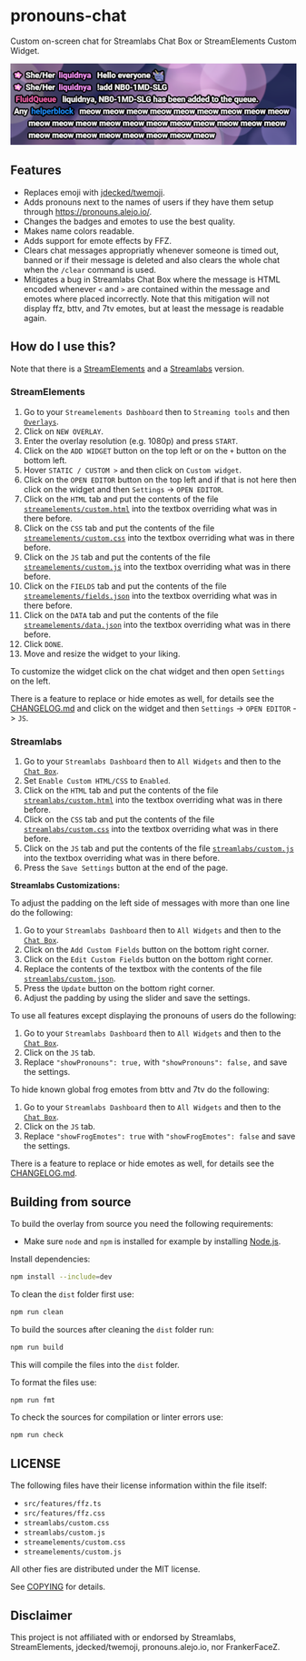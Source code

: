 # pronouns-chat

Custom on-screen chat for Streamlabs Chat Box or StreamElements Custom Widget.

![A screenshot of the chat overlay containing some messages by different users. Pronouns are displayed to the left of the names for some of the users.](docs/screenshot.png)

## Features

- Replaces emoji with [jdecked/twemoji](https://github.com/jdecked/twemoji).
- Adds pronouns next to the names of users if they have them setup through <https://pronouns.alejo.io/>.
- Changes the badges and emotes to use the best quality.
- Makes name colors readable.
- Adds support for emote effects by FFZ.
- Clears chat messages appropriatly whenever someone is timed out, banned or if their message is deleted and also clears the whole chat when the `/clear` command is used.
- Mitigates a bug in Streamlabs Chat Box where the message is HTML encoded whenever `<` and `>` are contained within the message and emotes where placed incorrectly. Note that this mitigation will not display ffz, bttv, and 7tv emotes, but at least the message is readable again.

## How do I use this?

Note that there is a [StreamElements](#streamelements) and a [Streamlabs](#streamlabs) version.

### StreamElements

1. Go to your `Streamelements Dashboard` then to `Streaming tools` and then [`Overlays`](https://streamelements.com/dashboard/overlays).
2. Click on `NEW OVERLAY`.
3. Enter the overlay resolution (e.g. 1080p) and press `START`.
4. Click on the `ADD WIDGET` button on the top left or on the `+` button on the bottom left.
5. Hover `STATIC / CUSTOM >` and then click on `Custom widget`.
6. Click on the `OPEN EDITOR` button on the top left and if that is not here then click on the widget and then `Settings` -> `OPEN EDITOR`.
7. Click on the `HTML` tab and put the contents of the file [`streamelements/custom.html`](streamelements/custom.html) into the textbox overriding what was in there before.
8. Click on the `CSS` tab and put the contents of the file [`streamelements/custom.css`](streamelements/custom.css) into the textbox overriding what was in there before.
9. Click on the `JS` tab and put the contents of the file [`streamelements/custom.js`](streamelements/custom.js) into the textbox overriding what was in there before.
10. Click on the `FIELDS` tab and put the contents of the file [`streamelements/fields.json`](streamelements/fields.json) into the textbox overriding what was in there before.
11. Click on the `DATA` tab and put the contents of the file [`streamelements/data.json`](streamelements/data.json) into the textbox overriding what was in there before.
12. Click `DONE`.
13. Move and resize the widget to your liking.

To customize the widget click on the chat widget and then open `Settings` on the left.

There is a feature to replace or hide emotes as well, for details see the [CHANGELOG.md](CHANGELOG.md) and click on the widget and then `Settings` -> `OPEN EDITOR` -> `JS`.

### Streamlabs

1. Go to your `Streamlabs Dashboard` then to `All Widgets` and then to the [`Chat Box`](https://streamlabs.com/dashboard#/chatbox).
2. Set `Enable Custom HTML/CSS` to `Enabled`.
3. Click on the `HTML` tab and put the contents of the file [`streamlabs/custom.html`](streamlabs/custom.html) into the textbox overriding what was in there before.
4. Click on the `CSS` tab and put the contents of the file [`streamlabs/custom.css`](streamlabs/custom.css) into the textbox overriding what was in there before.
5. Click on the `JS` tab and put the contents of the file [`streamlabs/custom.js`](streamlabs/custom.js) into the textbox overriding what was in there before.
6. Press the `Save Settings` button at the end of the page.

**Streamlabs Customizations:**

To adjust the padding on the left side of messages with more than one line do the following:

1. Go to your `Streamlabs Dashboard` then to `All Widgets` and then to the [`Chat Box`](https://streamlabs.com/dashboard#/chatbox).
2. Click on the `Add Custom Fields` button on the bottom right corner.
3. Click on the `Edit Custom Fields` button on the bottom right corner.
4. Replace the contents of the textbox with the contents of the file [`streamlabs/custom.json`](streamlabs/custom.json).
5. Press the `Update` button on the bottom right corner.
6. Adjust the padding by using the slider and save the settings.

To use all features except displaying the pronouns of users do the following:

1. Go to your `Streamlabs Dashboard` then to `All Widgets` and then to the [`Chat Box`](https://streamlabs.com/dashboard#/chatbox).
2. Click on the `JS` tab.
3. Replace `"showPronouns": true,` with `"showPronouns": false,` and save the settings.

To hide known global frog emotes from bttv and 7tv do the following:

1. Go to your `Streamlabs Dashboard` then to `All Widgets` and then to the [`Chat Box`](https://streamlabs.com/dashboard#/chatbox).
2. Click on the `JS` tab.
3. Replace `"showFrogEmotes": true` with `"showFrogEmotes": false` and save the settings.

There is a feature to replace or hide emotes as well, for details see the [CHANGELOG.md](CHANGELOG.md).

## Building from source

To build the overlay from source you need the following requirements:

- Make sure `node` and `npm` is installed for example by installing [Node.js](https://nodejs.org/en).

Install dependencies:

```sh
npm install --include=dev
```

To clean the `dist` folder first use:

```sh
npm run clean
```

To build the sources after cleaning the `dist` folder run:

```sh
npm run build
```

This will compile the files into the `dist` folder.

To format the files use:

```sh
npm run fmt
```

To check the sources for compilation or linter errors use:

```sh
npm run check
```

## LICENSE

The following files have their license information within the file itself:

- `src/features/ffz.ts`
- `src/features/ffz.css`
- `streamlabs/custom.css`
- `streamlabs/custom.js`
- `streamelements/custom.css`
- `streamelements/custom.js`

All other fies are distributed under the MIT license.

See [COPYING](COPYING) for details.

## Disclaimer

This project is not affiliated with or endorsed by Streamlabs, StreamElements, jdecked/twemoji, pronouns.alejo.io, nor FrankerFaceZ.
